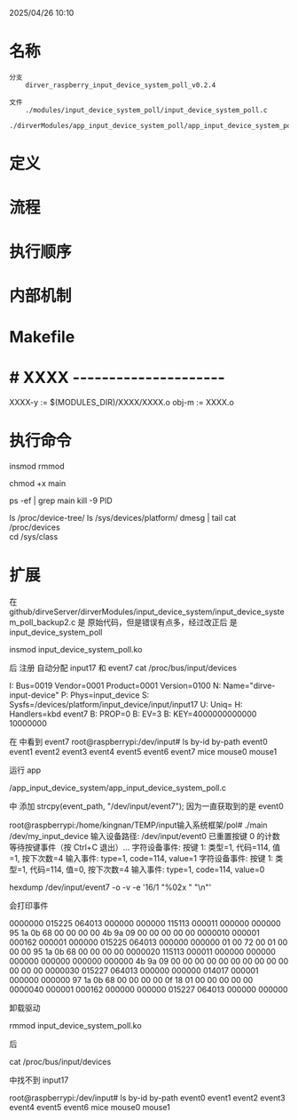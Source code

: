 2025/04/26 10:10
# 名称
    分支
        dirver_raspberry_input_device_system_poll_v0.2.4

    文件
        ./modules/input_device_system_poll/input_device_system_poll.c
        ./dirverModules/app_input_device_system_poll/app_input_device_system_poll.c

# 定义


# 流程


# 执行顺序


# 内部机制


# Makefile
# # XXXX ---------------------
XXXX-y := $(MODULES_DIR)/XXXX/XXXX.o
obj-m := XXXX.o


# 执行命令


insmod
rmmod

chmod +x main

ps -ef | grep main
kill -9 PID

ls /proc/device-tree/
ls /sys/devices/platform/
dmesg | tail
cat /proc/devices  
cd /sys/class 



# 扩展


在 github/dirveServer/dirverModules/input_device_system/input_device_system_poll_backup2.c  是 原始代码，但是错误有点多，经过改正后 是 input_device_system_poll








insmod input_device_system_poll.ko 

后 注册 自动分配  input17  和 event7
cat /proc/bus/input/devices



I: Bus=0019 Vendor=0001 Product=0001 Version=0100
N: Name="dirve-input-device"
P: Phys=input_device
S: Sysfs=/devices/platform/input_device/input/input17
U: Uniq=
H: Handlers=kbd event7 
B: PROP=0
B: EV=3
B: KEY=4000000000000 10000000



在 中看到 event7
root@raspberrypi:/dev/input# ls 
by-id  by-path  event0  event1  event2  event3  event4  event5  event6  event7  mice  mouse0  mouse1








运行 app


/app_input_device_system/app_input_device_system_poll.c

中  添加 strcpy(event_path, "/dev/input/event7"); 因为一直获取到的是 event0



root@raspberrypi:/home/kingnan/TEMP/input输入系统框架/pol# ./main /dev/my_input_device
输入设备路径: /dev/input/event0
已重置按键 0 的计数
等待按键事件（按 Ctrl+C 退出）...
字符设备事件: 按键 1: 类型=1, 代码=114, 值=1, 按下次数=4
输入事件: type=1, code=114, value=1
字符设备事件: 按键 1: 类型=1, 代码=114, 值=0, 按下次数=4
输入事件: type=1, code=114, value=0














hexdump /dev/input/event7 -o -v -e '16/1 "%02x " "\n"'

会打印事件

0000000  015225  064013  000000  000000  115113  000011  000000  000000
95 1a 0b 68 00 00 00 00 4b 9a 09 00 00 00 00 00
0000010  000001  000162  000001  000000  015225  064013  000000  000000
01 00 72 00 01 00 00 00 95 1a 0b 68 00 00 00 00
0000020  115113  000011  000000  000000  000000  000000  000000  000000
4b 9a 09 00 00 00 00 00 00 00 00 00 00 00 00 00
0000030  015227  064013  000000  000000  014017  000001  000000  000000
97 1a 0b 68 00 00 00 00 0f 18 01 00 00 00 00 00
0000040  000001  000162  000000  000000  015227  064013  000000  000000




卸载驱动 


rmmod input_device_system_poll.ko 

后 


cat /proc/bus/input/devices


中找不到 input17

root@raspberrypi:/dev/input# ls
by-id  by-path  event0  event1  event2  event3  event4  event5  event6  mice  mouse0  mouse1